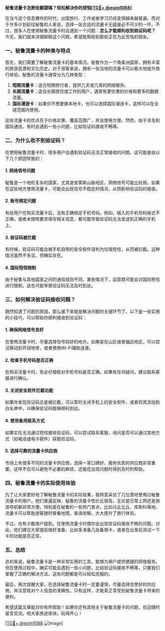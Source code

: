 **秘鲁流量卡怎麽收驗證碼？轻松解决你的烦恼[[TG💪+ @esim1088](https://t.me/s/esim1088)]**

在当今这个信息爆炸的时代，出国旅行、工作或者学习已经变得越来越普遍。而对于许多计划前往秘鲁的人来说，选择一张合适的流量卡无疑是必不可少的一环。不过，很多人在使用秘鲁流量卡时会遇到一个问题：**怎么才能顺利收到验证码呢？** 今天，我们就来详细聊聊这个问题，希望能帮助到那些正在为此苦恼的朋友。

### 一、秘鲁流量卡的种类与特点

首先，我们需要了解秘鲁流量卡的基本情况。秘鲁作为一个南美洲国家，拥有丰富的旅游资源和文化历史。对于游客来说，拥有一张当地的流量卡可以极大地提升旅行体验。秘鲁的流量卡通常分为几种类型：

1. **短期流量卡**：适合短期旅行者，提供几天或几周的网络服务。
2. **长期流量卡**：适合长期居住或工作的用户，通常有更优惠的价格和更多的数据流量。
3. **国际漫游卡**：如果你不想更换本地卡，也可以选择国际漫游卡，这样可以在全球范围内使用。

这些流量卡的优点在于价格实惠、覆盖范围广，并且使用方便。然而，由于涉及到国际通信，有时会遇到一些小问题，比如验证码接收不畅等。

### 二、为什么收不到验证码？

在使用秘鲁流量卡时，很多用户会遇到验证码无法正常接收的问题。这可能是由以下几个原因导致的：

#### 1. 网络信号问题

秘鲁是一个地形复杂的国家，尤其是安第斯山脉地区，网络信号可能比较弱。如果在这些地方使用流量卡，可能会出现信号不稳定的情况，从而影响验证码的接收。

#### 2. 账号绑定问题

有些用户在购买流量卡后，没有正确绑定手机号码。例如，输入的手机号码格式不正确，或者未按照要求填写相关信息，都可能导致验证码无法发送到正确的手机上。

#### 3. 验证码被拦截

有时候，验证码可能会被手机自带的安全软件误判为垃圾短信，从而被拦截。这种情况虽然不多见，但确实存在。

#### 4. 国际短信限制

由于秘鲁与其他国家之间的通信规则不同，某些情况下，运营商可能会对国际短信进行限制，这也可能导致验证码无法及时到达。

### 三、如何解决验证码接收问题？

既然知道了问题的原因，那么接下来就是解决问题的关键环节了。以下是一些实用的小技巧，可以帮助你顺利接收到验证码：

#### 1. 确保网络信号良好

在使用流量卡时，尽量选择信号较好的地方。如果是在山区或者偏远地区，可以尝试移动到开阔地带，或者使用Wi-Fi辅助连接。

#### 2. 检查手机号码是否正确

在购买流量卡时，务必仔细核对手机号码是否正确。如果有任何疑问，建议联系客服进行确认。

#### 3. 关闭安全软件拦截功能

如果你发现验证码总是被拦截，可以暂时关闭手机上的安全软件，或者将其添加到白名单中，以确保验证码能够顺利到达。

#### 4. 使用备用联系方式

如果实在无法通过短信接收验证码，可以尝试联系客服，询问是否可以通过其他方式（如电话或电子邮件）获取验证码。

#### 5. 选择可靠的流量卡供应商

市场上有很多不同的流量卡供应商，选择一家口碑好、服务优质的供应商非常重要。这样不仅可以避免不必要的麻烦，还能在出现问题时得到及时的帮助。

### 四、秘鲁流量卡的实际使用体验

为了让大家更好地了解秘鲁流量卡的实际效果，我特意采访了几位曾经使用过秘鲁流量卡的用户。他们普遍反映，秘鲁的流量卡性价比很高，无论是日常上网还是旅游导航都非常方便。特别是在秘鲁的一些热门景点，比如马丘比丘、库斯科等地，流量卡可以帮助游客随时查看地图、查询攻略，大大提升了旅行体验。

不过，也有少数用户提到，在使用流量卡时偶尔会出现验证码接收不畅的问题。对此，他们建议大家提前做好准备，比如多准备几张备用卡，或者在出发前测试一下卡的功能是否正常。

### 五、总结

总的来说，秘鲁流量卡是一种非常实用的工具，能够为用户提供便捷的网络服务。但在使用过程中，确实可能会遇到一些小问题，比如验证码接收不畅等。只要我们掌握了正确的解决方法，这些问题都是可以轻松克服的。

最后，再次提醒大家，在选择秘鲁流量卡时一定要谨慎，尽量选择信誉好的供应商，并注意核对个人信息的准确性。只有这样，才能真正享受到秘鲁流量卡带来的便利。

希望这篇文章能对你有所帮助！如果你还有其他关于秘鲁流量卡的问题，欢迎随时留言交流。祝大家旅途愉快，玩得开心！

[[TG💪+ @esim1088](https://t.me/s/esim1088) ![Image](https://i.postimg.cc/4NQfJmqS/Snipaste-2025-05-13-00-14-12.png)]